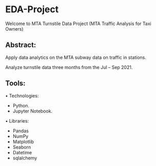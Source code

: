 # EDA-Project
Welcome to MTA Turnstile Data Project
(MTA Traffic Analysis for Taxi Owners)

## Abstract:
Apply data analytics on the MTA subway data on traffic in stations.

Analyze turnstile data three months from the Jul – Sep 2021. 

## Tools:

• Technologies:
- Python.
- Jupyter Notebook.

• Libraries:
- Pandas
- NumPy
- Matplotlib
- Seaborn
- Datetime
- sqlalchemy
